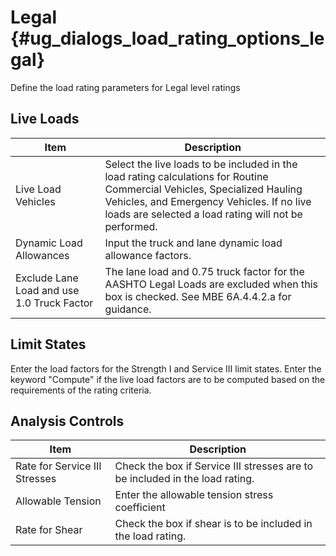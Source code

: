 Legal {#ug_dialogs_load_rating_options_legal}
==============================================
Define the load rating parameters for Legal level ratings

Live Loads
----------------

Item | Description
-----|------------
Live Load Vehicles | Select the live loads to be included in the load rating calculations for Routine Commercial Vehicles, Specialized Hauling Vehicles, and Emergency Vehicles. If no live loads are selected a load rating will not be performed.
Dynamic Load Allowances | Input the truck and lane dynamic load allowance factors.
Exclude Lane Load and use 1.0 Truck Factor | The lane load and 0.75 truck factor for the AASHTO Legal Loads are excluded when this box is checked. See MBE 6A.4.4.2.a for guidance.

Limit States
--------------
Enter the load factors for the Strength I and Service III limit states. Enter the keyword "Compute" if the live load factors are to be computed based on the requirements of the rating criteria.

Analysis Controls
-----------------

Item | Description
-----|------------
Rate for Service III Stresses | Check the box if Service III stresses are to be included in the load rating.
Allowable Tension | Enter the allowable tension stress coefficient
Rate for Shear | Check the box if shear is to be included in the load rating.

